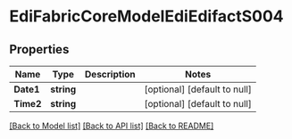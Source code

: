 # EdiFabricCoreModelEdiEdifactS004

## Properties
Name | Type | Description | Notes
------------ | ------------- | ------------- | -------------
**Date1** | **string** |  | [optional] [default to null]
**Time2** | **string** |  | [optional] [default to null]

[[Back to Model list]](../README.md#documentation-for-models) [[Back to API list]](../README.md#documentation-for-api-endpoints) [[Back to README]](../README.md)


